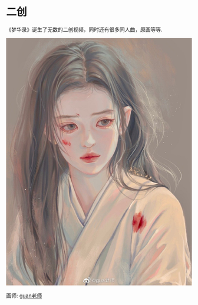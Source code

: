 # 二创

《梦华录》诞生了无数的二创视频，同时还有很多同人曲，原画等等.


![](/image/erchuang/cover.jpg)


画师: [guan老师](https://weibo.com/1256022507?refer_flag=1001030103_)
